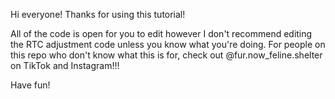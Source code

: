 Hi everyone! Thanks for using this tutorial!

All of the code is open for you to edit however I don't recommend editing the RTC adjustment code unless you know what you're doing.
For people on this repo who don't know what this is for, check out @fur.now_feline.shelter on TikTok and Instagram!!!

Have fun!
